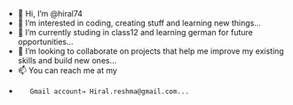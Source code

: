 - 👋 Hi, I’m @hiral74
- 👀 I’m interested in coding, creating stuff and learning new things...
- 🌱 I’m currently studing in class12 and learning german for future opportunities...
- 💞️ I’m looking to collaborate on projects that help me improve my existing skills and build new ones...
- 📫 You can reach me at my
-        Gmail account→ Hiral.reshma@gmail.com...

<!---
hiral74/hiral74 is a ✨ special ✨ repository because its `README.md` (this file) appears on your GitHub profile.
You can click the Preview link to take a look at your changes.
--->
